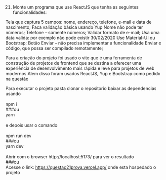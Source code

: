 21. Monte um programa que use ReactJS que tenha as seguintes funcionalidades:

Tela que captura 5 campos: nome, endereço, telefone, e-mail e data de nascimento;
Faca validação básica usando Yup
Nome não pode ter números;
Telefone – somente números;
Validar formato de e-mail;
Usa uma data valida: por exemplo não pode existir 30/02/2020
Use Material-UI ou Bootstrap;
Botão Enviar – não precisa implementar a funcionalidade
Enviar o código, que possa ser compilado remotamente;



Para a criação do projeto foi usado o vite que é uma ferramenta de construção de projetos de frontend que se destina a oferecer uma experiência de desenvolvimento mais rápida e leve para projetos de web modernos
Alem disso foram usados ReactJS, Yup e Bootstrap como pedido na questão

Para executar o projeto pasta clonar o repositorio baixar as dependencias usando
<br/>
<br/>
npm i
<br/>
###ou
<br/>
yarn 
<br/>
<br/>
e depois usar o comando
<br/>
<br/>
npm run dev
<br/>
###ou
<br/>
yarn dev
<br/>
<br/>
Abrir com o browser http://localhost:5173/ para ver o resultado 
<br/>
###ou 
<br/>
Acesse o link: https://questao21prova.vercel.app/ onde esta hospedado o projeto